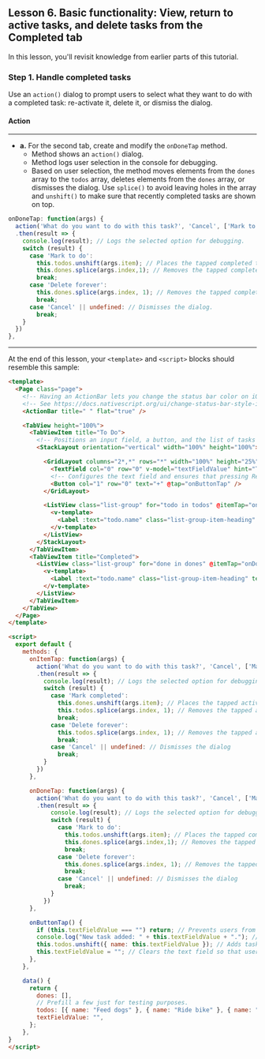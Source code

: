 ## Lesson 6. Basic functionality: View, return to active tasks, and delete tasks from the Completed tab

In this lesson, you'll revisit knowledge from earlier parts of this tutorial.

### Step 1. Handle completed tasks

Use an `action()` dialog to prompt users to select what they want to do with a completed task: re-activate it, delete it, or dismiss the dialog.

#### Action

<hr data-action="start" />

* **a.** For the second tab, create and modify the `onDoneTap` method.
  * Method shows an `action()` dialog.
  * Method logs user selection in the console for debugging.
  * Based on user selection, the method moves elements from the `dones` array to the `todos` array, deletes elements from the `dones` array, or dismisses the dialog. Use `splice()` to avoid leaving holes in the array and `unshift()` to make sure that recently completed tasks are shown on top.

```JavaScript
onDoneTap: function(args) { 
  action('What do you want to do with this task?', 'Cancel', ['Mark to do', 'Delete forever'])
  .then(result => { 
    console.log(result); // Logs the selected option for debugging. 
    switch (result) { 
      case 'Mark to do':
        this.todos.unshift(args.item); // Places the tapped completed task at the top of the to do tasks. 
        this.dones.splice(args.index,1); // Removes the tapped completed task. 
        break; 
      case 'Delete forever': 
        this.dones.splice(args.index, 1); // Removes the tapped completed task. 
        break; 
      case 'Cancel' || undefined: // Dismisses the dialog. 
        break; 
    } 
  }) 
},
```
<hr data-action="end" />

At the end of this lesson, your `<template>` and `<script>` blocks should resemble this sample:

```HTML
<template>
  <Page class="page">
    <!-- Having an ActionBar lets you change the status bar color on iOS, even if the ActionBar isn’t being used. -->
    <!-- See https://docs.nativescript.org/ui/change-status-bar-style-ios for details -->
    <ActionBar title=" " flat="true" />

    <TabView height="100%">
      <TabViewItem title="To Do">
        <!-- Positions an input field, a button, and the list of tasks in a vertical stack. -->
        <StackLayout orientation="vertical" width="100%" height="100%">

          <GridLayout columns="2*,*" rows="*" width="100%" height="25%">
            <TextField col="0" row="0" v-model="textFieldValue" hint="Type new task..." editable="true" @returnPress="onButtonTap" />
            <!-- Configures the text field and ensures that pressing Return on the keyboard produces the same result as tapping the button. -->
            <Button col="1" row="0" text="+" @tap="onButtonTap" />
          </GridLayout>

          <ListView class="list-group" for="todo in todos" @itemTap="onItemTap" style="height:75%">
            <v-template>
              <Label :text="todo.name" class="list-group-item-heading" textWrap="true" />
            </v-template>
          </ListView>
        </StackLayout>
      </TabViewItem>
      <TabViewItem title="Completed">
        <ListView class="list-group" for="done in dones" @itemTap="onDoneTap" style="height:75%">
          <v-template>
            <Label :text="todo.name" class="list-group-item-heading" textWrap="true" />
          </v-template>
        </ListView>
      </TabViewItem>
    </TabView>
  </Page>
</template>

<script>
  export default {
    methods: {
      onItemTap: function(args) {
        action('What do you want to do with this task?', 'Cancel', ['Mark completed', 'Delete forever']) 
        .then(result => { 
          console.log(result); // Logs the selected option for debugging.
          switch (result) {
            case 'Mark completed': 
              this.dones.unshift(args.item); // Places the tapped active task at the top of the completed tasks.
              this.todos.splice(args.index, 1); // Removes the tapped active  task.
              break;
            case 'Delete forever':
              this.todos.splice(args.index, 1); // Removes the tapped active task.
              break; 
            case 'Cancel' || undefined: // Dismisses the dialog
              break; 
          }
        })
      },

      onDoneTap: function(args) { 
        action('What do you want to do with this task?', 'Cancel', ['Mark to do', 'Delete forever'])
        .then(result => { 
            console.log(result); // Logs the selected option for debugging. 
            switch (result) { 
              case 'Mark to do':
                this.todos.unshift(args.item); // Places the tapped completed task at the top of the to do tasks. 
                this.dones.splice(args.index,1); // Removes the tapped completed task. 
                break; 
              case 'Delete forever': 
                this.dones.splice(args.index, 1); // Removes the tapped completed task. 
                break; 
              case 'Cancel' || undefined: // Dismisses the dialog 
                break; 
            } 
          }) 
      },

      onButtonTap() {
        if (this.textFieldValue === "") return; // Prevents users from entering an empty string.
        console.log("New task added: " + this.textFieldValue + "."); // Logs the newly added task in the console for debugging.
        this.todos.unshift({ name: this.textFieldValue }); // Adds tasks in the ToDo array. Newly added tasks are immediately shown on the screen.
        this.textFieldValue = ""; // Clears the text field so that users can start adding new tasks immediately.
      },
    },

    data() {
      return {
        dones: [],
        // Prefill a few just for testing purposes.
        todos: [{ name: "Feed dogs" }, { name: "Ride bike" }, { name: "Go grocery shopping" }],
        textFieldValue: "",
      };
    },
}
</script>
```